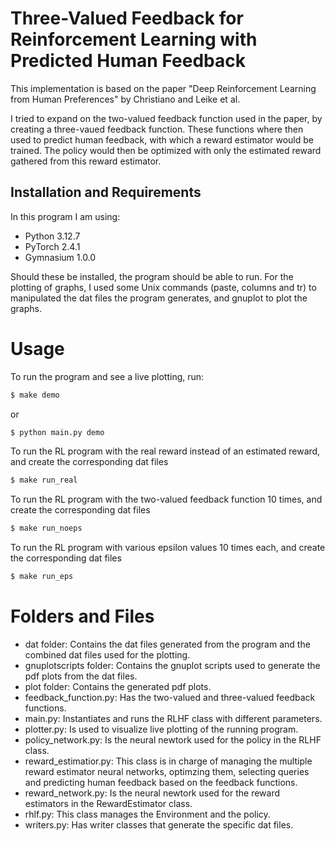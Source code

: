 # Three-Valued Feedback for Reinforcement Learning with Predicted Human Feedback

This implementation is based on the paper "Deep Reinforcement Learning from Human Preferences" by Christiano and Leike et al.

I tried to expand on the two-valued feedback function used in the paper, by creating a three-vaued feedback function. These functions where then used to predict human feedback, with which a reward estimator would be trained. The policy would then be optimized with only the estimated reward gathered from this reward estimator.

## Installation and Requirements

In this program I am using:

- Python 3.12.7
- PyTorch 2.4.1
- Gymnasium 1.0.0

Should these be installed, the program should be able to run. For the plotting of graphs, I used some Unix commands (paste, columns and tr) to manipulated the dat files the program generates, and gnuplot to plot the graphs. 

# Usage

To run the program and see a live plotting, run:

```sh
$ make demo
```

or

```sh
$ python main.py demo
```

To run the RL program with the real reward instead of an estimated reward, and create the corresponding dat files

```sh
$ make run_real
```

To run the RL program with the two-valued feedback function 10 times, and create the corresponding dat files

```sh
$ make run_noeps
```

To run the RL program with various epsilon values 10 times each, and create the corresponding dat files

```sh
$ make run_eps
```

# Folders and Files

- dat folder: Contains the dat files generated from the program and the combined dat files used for the plotting.
- gnuplotscripts folder: Contains the gnuplot scripts used to generate the pdf plots from the dat files.
- plot folder: Contains the generated pdf plots.
- feedback_function.py: Has the two-valued and three-valued feedback functions.
- main.py: Instantiates and runs the RLHF class with different parameters.
- plotter.py: Is used to visualize live plotting of the running program.
- policy_network.py: Is the neural newtork used for the policy in the RLHF class.
- reward_estimatior.py: This class is in charge of managing the multiple reward estimator neural networks, optimzing them, selecting queries and predicting human feedback based on the feedback functions.
- reward_network.py: Is the neural newtork used for the reward estimators in the RewardEstimator class.
- rhlf.py: This class manages the Environment and the policy.
- writers.py: Has writer classes that generate the specific dat files.